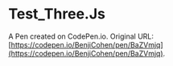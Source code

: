 # Test_Three.Js

A Pen created on CodePen.io. Original URL: [https://codepen.io/BenjiCohen/pen/BaZVmjq](https://codepen.io/BenjiCohen/pen/BaZVmjq).


